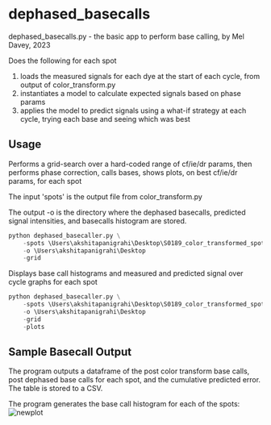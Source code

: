 # dephased_basecalls

dephased_basecalls.py - the basic app to perform base calling, by Mel Davey, 2023

Does the following for each spot
1. loads the measured signals for each dye at the start of each cycle, from output of color_transform.py
2. instantiates a model to calculate expected signals based on phase params
3. applies the model to predict signals using a what-if strategy at each cycle, trying each base and seeing which was best

## Usage

Performs a grid-search over a hard-coded range of cf/ie/dr params, then performs  phase correction, calls bases, shows plots, on best cf/ie/dr params, for each spot

The input 'spots' is the output file from color_transform.py

The output -o is the directory where the dephased basecalls, predicted signal intensities, and basecalls histogram are stored. 

```python
python dephased_basecaller.py \
    -spots \Users\akshitapanigrahi\Desktop\S0189_color_transformed_spots.csv
    -o \Users\akshitapanigrahi\Desktop
    -grid
```

Displays base call histograms and measured and predicted signal over cycle graphs for each spot

```python
python dephased_basecaller.py \
    -spots \Users\akshitapanigrahi\Desktop\S0189_color_transformed_spots.csv
    -o \Users\akshitapanigrahi\Desktop
    -grid
    -plots
```

## Sample Basecall Output

The program outputs a dataframe of the post color transform base calls, post dephased base calls for each spot, and the cumulative predicted error. The table is stored to a CSV.



The program generates the base call histogram for each of the spots:
![newplot](https://github.com/454bio/tools_playground/assets/129779339/9af874f5-c434-4808-849e-2afadbcdf1f8)


